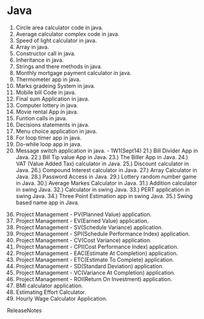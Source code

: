 Java
====
1) Circle area calculator code in java. 
2) Average calculator complex code in java. 
3) Speed of light calculator in java.
4) Array in java. 
5) Constructor call in java. 
6) Inheritance in java. 
7) Strings and there methods in java. 
8) Monthly mortgage payment calculator in java.
9) Thermometer app in java.
10) Marks gradeing System in java.
11) Mobile bill Code in java.
12) Final sum Application in java.
13) Computer lottery in java.
14) Movie rental App in java.
15) Funtion calls in java.
16) Decisions statements in java. 
17) Menu choice application in java.
18) For loop timer app in java.
19) Do-while loop app in java.
20) Message switch application in java. - 1W1(Sept14)
21.) Bill Divider App in Java.
22.) Bill Tip value App in Java. 
23.) The Biller App in Java. 
24.) VAT (Value Added Tax) calculator in Java.
25.) Discount calculator in Java.
26.) Compound Interest calculator in Java.
27.) Array Calculator in Java.
28.) Password Access in Java. 
29.) Lottery random number game in Java.
30.) Average Markes Calculator in Java.
31.) Addition calculator in swing Java.
32.) Calculator in swing Java.
33.) PERT application in swing Java.
34.) Three Point Estimation app in swing Java.
35.) Swing based name app in Java.
36. Project Management - PV(Planned Value) application. 
37. Project Management - EV(Earned Value) application. 
38. Project Management - SV(Schedule Variance) application.
39. Project Management - SPI(Schedule Performance Index) application.
40. Project Management - CV(Cost Variance) application.
41. Project Management - CPI(Cost Performance Index) application. 
42. Project Management - EAC(Estimate At Completion) application.
43. Project Management - ETC(Estimate To Complete) application.
44. Project Management - SD(Standard Deviation) application.
45. Project Management - VC(Variance At Completion) application.
46. Project Management - ROI(Return On Investment) application.
47. BMI calculator application. 
48. Estimating Effort Calculator. 
49. Hourly Wage Calculator Application.

ReleaseNotes
